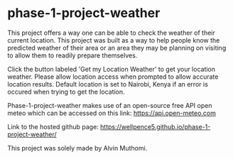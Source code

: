 # phase-1-project-weather
This project offers a way one can be able to check the weather of their current location.
This project was built as a way to help people know the predicted weather of their area or an area they may be planning on visiting to allow them to readily prepare themselves.

Click the button labeled 'Get my Location Weather' to get your location weather.
Please allow location access when prompted to allow accurate location results.
Default location is set to Nairobi, Kenya if an error is occured when trying to get the location.

Phase-1-project-weather makes use of an open-source free API open meteo which can be accessed on this link: https://api.open-meteo.com

Link to the hosted github page: https://wellpence5.github.io/phase-1-project-weather/

This project was solely made by Alvin Muthomi.
